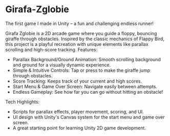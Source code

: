 # Girafa-Zglobie

The first game I made in Unity – a fun and challenging endless runner!

Girafa Zglobie is a 2D arcade game where you guide a floppy, bouncing giraffe through obstacles. Inspired by the classic mechanics of Flappy Bird, this project is a playful recreation with unique elements like parallax scrolling and high-score tracking.
Features:

- Parallax Background/Ground Animation: Smooth scrolling background and ground for a visually dynamic experience.
- Simple & Intuitive Controls: Tap or press to make the giraffe jump through obstacles.
- Score Tracking: Keeps track of your current and high scores.
- Start Menu & Game Over Screen: Navigate easily between attempts.
- Endless Gameplay: See how far you can go without hitting an obstacle!

Tech Highlights:

- Scripts for parallax effects, player movement, scoring, and UI.
- UI design with Unity's Canvas system for the start menu and game over screen.
- A great starting point for learning Unity 2D game development.
